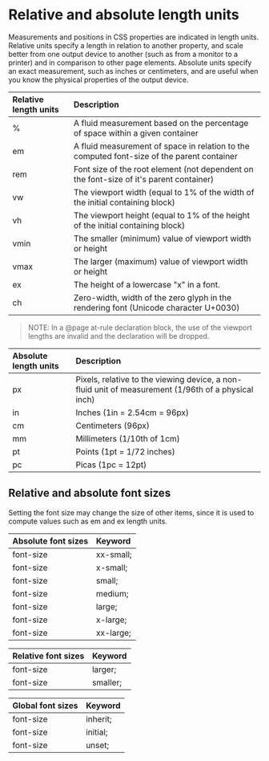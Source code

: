 # Relative and absolute length units

Measurements and positions in CSS properties are indicated in length units. Relative units specify a length in relation to another property, and scale better from one output device to another (such as from a monitor to a printer) and in comparison to other page elements. Absolute units specify an exact measurement, such as inches or centimeters, and are useful when you know the physical properties of the output device.

Relative length units | Description
:------------ | :-------------
% | A fluid measurement based on the percentage of space within a given container
em | A fluid measurement of space in relation to the computed font-size of the parent container
rem | Font size of the root element (not dependent on the font-size of it's parent container)
vw | The viewport width (equal to 1% of the width of the initial containing block)
vh | The viewport height (equal to 1% of the height of the initial containing block)
vmin | The smaller (minimum) value of viewport width or height
vmax | The larger (maximum) value of viewport width or height
ex | The height of a lowercase "x" in a font. 
ch | Zero-width, width of the zero glyph in the rendering font (Unicode character U+0030)

> NOTE: In a @page at-rule declaration block, the use of the viewport lengths are invalid and the declaration will be dropped.

Absolute length units | Description
:------------ | :-------------
px | Pixels, relative to the viewing device, a non-fluid unit of measurement (1/96th of a physical inch)
in | Inches (1in = 2.54cm = 96px)
cm | Centimeters (96px)
mm | Millimeters (1/10th of 1cm)
pt | Points (1pt = 1/72 inches)
pc | Picas (1pc = 12pt)

## Relative and absolute font sizes
Setting the font size may change the size of other items, since it is used to compute values such as  em and ex length units.

Absolute font sizes | Keyword
:------------ | :-------------
font-size | xx-small;
font-size | x-small;
font-size | small;
font-size | medium;
font-size | large;
font-size | x-large;
font-size | xx-large;

Relative font sizes | Keyword
:------------ | :-------------
font-size | larger;
font-size | smaller;

Global font sizes | Keyword
:------------ | :-------------
font-size | inherit;
font-size | initial;
font-size | unset;

